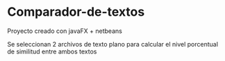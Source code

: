 # Comparador-de-textos

Proyecto creado con javaFX + netbeans

Se seleccionan 2 archivos de texto plano para calcular el nivel porcentual de similitud entre ambos textos
